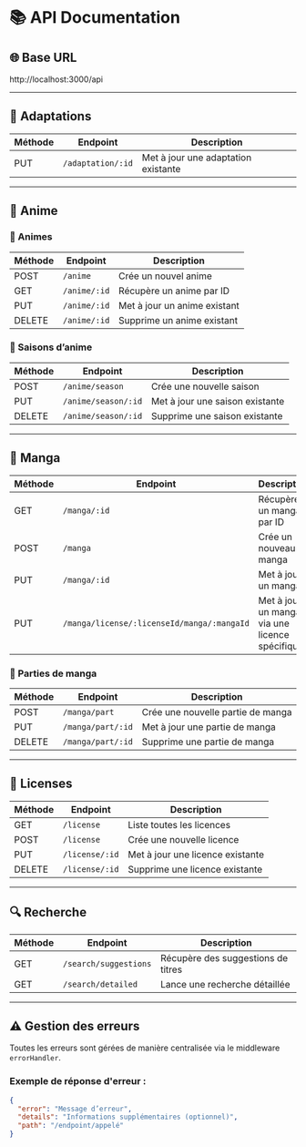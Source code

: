 # 📚 API Documentation

## 🌐 Base URL
http://localhost:3000/api


---

## 📁 Adaptations

| Méthode | Endpoint           | Description                         |
|---------|--------------------|-------------------------------------|
| PUT     | `/adaptation/:id` | Met à jour une adaptation existante |

---

## 📁 Anime

### 🔸 Animes

| Méthode | Endpoint     | Description                         |
|---------|--------------|-------------------------------------|
| POST    | `/anime`     | Crée un nouvel anime                |
| GET     | `/anime/:id` | Récupère un anime par ID           |
| PUT     | `/anime/:id` | Met à jour un anime existant       |
| DELETE  | `/anime/:id` | Supprime un anime existant         |

### 🔸 Saisons d’anime

| Méthode | Endpoint           | Description                           |
|---------|--------------------|---------------------------------------|
| POST    | `/anime/season`    | Crée une nouvelle saison              |
| PUT     | `/anime/season/:id`| Met à jour une saison existante       |
| DELETE  | `/anime/season/:id`| Supprime une saison existante         |

---

## 📁 Manga

| Méthode | Endpoint                                          | Description                                     |
|---------|---------------------------------------------------|-------------------------------------------------|
| GET     | `/manga/:id`                                      | Récupère un manga par ID                        |
| POST    | `/manga`                                          | Crée un nouveau manga                           |
| PUT     | `/manga/:id`                                      | Met à jour un manga                             |
| PUT     | `/manga/license/:licenseId/manga/:mangaId`        | Met à jour un manga via une licence spécifique  |

### 🔸 Parties de manga

| Méthode | Endpoint             | Description                          |
|---------|----------------------|--------------------------------------|
| POST    | `/manga/part`        | Crée une nouvelle partie de manga    |
| PUT     | `/manga/part/:id`    | Met à jour une partie de manga       |
| DELETE  | `/manga/part/:id`    | Supprime une partie de manga         |

---

## 📁 Licenses

| Méthode | Endpoint        | Description                            |
|---------|-----------------|----------------------------------------|
| GET     | `/license`     | Liste toutes les licences              |
| POST    | `/license`     | Crée une nouvelle licence              |
| PUT     | `/license/:id` | Met à jour une licence existante       |
| DELETE  | `/license/:id` | Supprime une licence existante         |

---

## 🔍 Recherche

| Méthode | Endpoint                | Description                        |
|---------|-------------------------|------------------------------------|
| GET     | `/search/suggestions`   | Récupère des suggestions de titres |
| GET     | `/search/detailed`      | Lance une recherche détaillée      |

---

## ⚠️ Gestion des erreurs

Toutes les erreurs sont gérées de manière centralisée via le middleware `errorHandler`.

### Exemple de réponse d'erreur :

```json
{
  "error": "Message d’erreur",
  "details": "Informations supplémentaires (optionnel)",
  "path": "/endpoint/appelé"
}